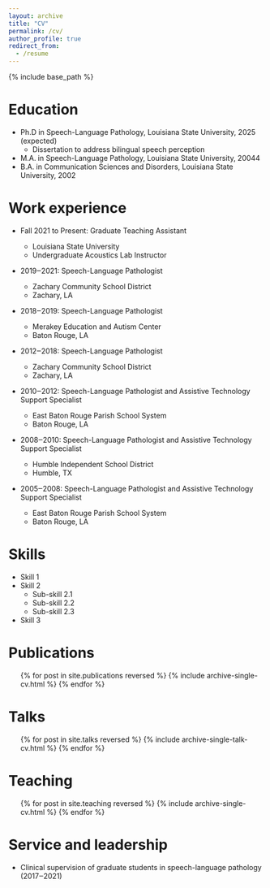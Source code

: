 ```yaml
---
layout: archive
title: "CV"
permalink: /cv/
author_profile: true
redirect_from:
  - /resume
---
```


{% include base_path %}

Education
======
* Ph.D in Speech-Language Pathology, Louisiana State University, 2025 (expected)
  * Dissertation to address bilingual speech perception
* M.A. in Speech-Language Pathology, Louisiana State University, 20044
* B.A. in Communication Sciences and Disorders, Louisiana State University, 2002

Work experience
======
* Fall 2021 to Present: Graduate Teaching Assistant
  * Louisiana State University
  * Undergraduate Acoustics Lab Instructor

* 2019‒2021: Speech-Language Pathologist
  * Zachary Community School District
  * Zachary, LA

* 2018‒2019: Speech-Language Pathologist
  * Merakey Education and Autism Center
  * Baton Rouge, LA

* 2012‒2018: Speech-Language Pathologist
  * Zachary Community School District
  * Zachary, LA

* 2010‒2012: Speech-Language Pathologist and Assistive Technology Support Specialist
  * East Baton Rouge Parish School System
  * Baton Rouge, LA

* 2008‒2010: Speech-Language Pathologist and Assistive Technology Support Specialist
  * Humble Independent School District
  * Humble, TX

* 2005‒2008: Speech-Language Pathologist and Assistive Technology Support Specialist
  * East Baton Rouge Parish School System
  * Baton Rouge, LA

Skills
======
* Skill 1
* Skill 2
  * Sub-skill 2.1
  * Sub-skill 2.2
  * Sub-skill 2.3
* Skill 3

Publications
======
  <ul>{% for post in site.publications reversed %}
    {% include archive-single-cv.html %}
  {% endfor %}</ul>

Talks
======
  <ul>{% for post in site.talks reversed %}
    {% include archive-single-talk-cv.html  %}
  {% endfor %}</ul>

Teaching
======
  <ul>{% for post in site.teaching reversed %}
    {% include archive-single-cv.html %}
  {% endfor %}</ul>

Service and leadership
======
* Clinical supervision of graduate students in speech-language pathology (2017‒2021)
